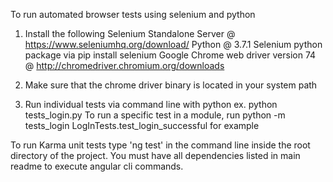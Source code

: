 To run automated browser tests using selenium and python

1. Install the following
    Selenium Standalone Server @ https://www.seleniumhq.org/download/
    Python @ 3.7.1
    Selenium python package via pip install selenium
    Google Chrome web driver version 74 @ http://chromedriver.chromium.org/downloads

2. Make sure that the chrome driver binary is located in your system path

3. Run individual tests via command line with python
    ex. python tests_login.py
    To run a specific test in a module, run python -m tests_login LogInTests.test_login_successful for example

To run Karma unit tests type 'ng test' in the command line inside the root directory of the project.
You must have all dependencies listed in main readme to execute angular cli commands.

